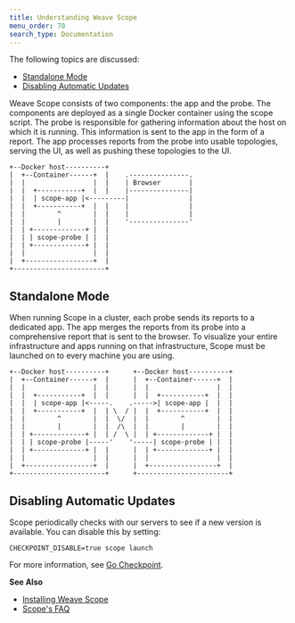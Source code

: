 ```yaml
---
title: Understanding Weave Scope
menu_order: 70
search_type: Documentation
---
```


The following topics are discussed:

* [Standalone Mode](#stand-alone-mode)
* [Disabling Automatic Updates](#disable)

Weave Scope consists of two components: the app and the probe. The components are deployed as a single Docker container using the scope script. The probe is responsible for gathering information about the host on which it is running. This information is sent to the app in the form of a report. The app processes reports from the probe into usable topologies, serving the UI, as well as pushing these topologies to the UI.

    +--Docker host----------+
    |  +--Container------+  |    .---------------.
    |  |                 |  |    | Browser       |
    |  |  +-----------+  |  |    |---------------|
    |  |  | scope-app |<---------|               |
    |  |  +-----------+  |  |    |               |
    |  |        ^        |  |    |               |
    |  |        |        |  |    '---------------'
    |  | +-------------+ |  |
    |  | | scope-probe | |  |
    |  | +-------------+ |  |
    |  |                 |  |
    |  +-----------------+  |
    +-----------------------+

## <a name="stand-alone-mode"></a>Standalone Mode

When running Scope in a cluster, each probe sends its reports to a dedicated app. The app merges the reports from its probe into a comprehensive report that is sent to the browser.  To visualize your entire infrastructure and apps running on that infrastructure, Scope must be launched on to every machine you are using.

    +--Docker host----------+      +--Docker host----------+
    |  +--Container------+  |      |  +--Container------+  |
    |  |                 |  |      |  |                 |  |
    |  |  +-----------+  |  |      |  |  +-----------+  |  |
    |  |  | scope-app |<-----.    .----->| scope-app |  |  |
    |  |  +-----------+  |  | \  / |  |  +-----------+  |  |
    |  |        ^        |  |  \/  |  |        ^        |  |
    |  |        |        |  |  /\  |  |        |        |  |
    |  | +-------------+ |  | /  \ |  | +-------------+ |  |
    |  | | scope-probe |-----'    '-----| scope-probe | |  |
    |  | +-------------+ |  |      |  | +-------------+ |  |
    |  |                 |  |      |  |                 |  |
    |  +-----------------+  |      |  +-----------------+  |
    +-----------------------+      +-----------------------+

## <a name="disable"></a>Disabling Automatic Updates

Scope periodically checks with our servers to see if a new version is available. You can disable this by setting:

    CHECKPOINT_DISABLE=true scope launch

For more information, see [Go Checkpoint](https://github.com/weaveworks/go-checkpoint).

**See Also**

 * [Installing Weave Scope](/site/installing.md)
 * [Scope's FAQ](/site/faq.md)

